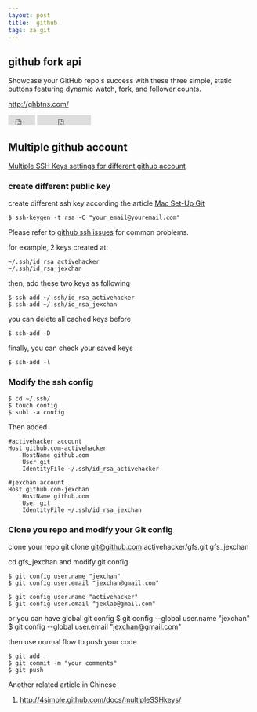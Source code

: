 ```yaml
---
layout: post
title:  github
tags: za git
---
```


## github fork api
Showcase your GitHub repo's success with these three simple, static buttons featuring dynamic watch, fork, and follower counts.

http://ghbtns.com/

<iframe id="gh-fork" src="http://ghbtns.com/github-btn.html?user=ironsummitmedia&amp;repo=startbootstrap&amp;type=fork" allowtransparency="true" frameborder="0" scrolling="0" width="55px" height="20px"></iframe>

<iframe id="gh-star" src="http://ghbtns.com/github-btn.html?user=ironsummitmedia&amp;repo=startbootstrap&amp;type=watch&amp;count=true" allowtransparency="true" frameborder="0" scrolling="0" width="110px" height="20px"></iframe>

## Multiple github account

[Multiple SSH Keys settings for different github account](https://gist.github.com/jexchan/2351996)

### create different public key

create different ssh key according the article [Mac Set-Up Git](http://help.github.com/mac-set-up-git/)

	$ ssh-keygen -t rsa -C "your_email@youremail.com"

Please refer to [github ssh issues](http://help.github.com/ssh-issues/) for common problems.

for example, 2 keys created at:

	~/.ssh/id_rsa_activehacker
	~/.ssh/id_rsa_jexchan

then, add these two keys as following

	$ ssh-add ~/.ssh/id_rsa_activehacker
	$ ssh-add ~/.ssh/id_rsa_jexchan

you can delete all cached keys before

	$ ssh-add -D

finally, you can check your saved keys

	$ ssh-add -l


### Modify the ssh config

	$ cd ~/.ssh/
	$ touch config
	$ subl -a config

Then added

	#activehacker account
	Host github.com-activehacker
		HostName github.com
		User git
		IdentityFile ~/.ssh/id_rsa_activehacker

	#jexchan account
	Host github.com-jexchan
		HostName github.com
		User git
		IdentityFile ~/.ssh/id_rsa_jexchan


### Clone you repo and modify your Git config

clone your repo
	git clone git@github.com:activehacker/gfs.git gfs_jexchan

cd gfs_jexchan and modify git config

	$ git config user.name "jexchan"
	$ git config user.email "jexchan@gmail.com" 
 
	$ git config user.name "activehacker"
	$ git config user.email "jexlab@gmail.com" 

or you can have global git config
	$ git config --global user.name "jexchan"
	$ git config --global user.email "jexchan@gmail.com"


then use normal flow to push your code

	$ git add .
	$ git commit -m "your comments"
	$ git push


Another related article in Chinese

1. http://4simple.github.com/docs/multipleSSHkeys/
